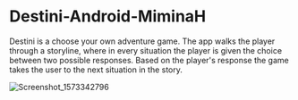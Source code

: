 # Destini-Android-MiminaH
Destini is a choose your own adventure game. 
The app walks the player through a storyline, where in every situation the player is given the choice between two possible responses.
Based on the player's response the game takes the user to the next situation in the story.

![Screenshot_1573342796](https://user-images.githubusercontent.com/42913303/68536403-0c361680-035b-11ea-8999-468dbf0c3d6f.png)
